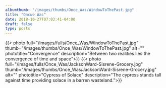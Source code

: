 ```yaml
---
albumthumb: "/images/thumbs/Once_Was/WindowToThePast.jpg"
title: "Oncwe Was"
date: 2018-10-27T07:03:41-04:00
draft: false
type: posts
---
```

{{< photo full="/images/fulls/Once_Was/WindowToThePast.jpg" thumb="/images/thumbs/Once_Was/WindowToThePast.jpg" alt="" phototitle="Convergence" description="Between two realities lies the convergence of time and space">}}
{{< photo full="/images/fulls/Once_Was/JacksonWard-Sisrene-Grocery.jpg" thumb="/images/thumbs/Once_Was/JacksonWard-Sisrene-Grocery.jpg" alt="" phototitle="Cypress of Solace" description="The cypress stands tall against time providing solace in a barren wasteland.">}}